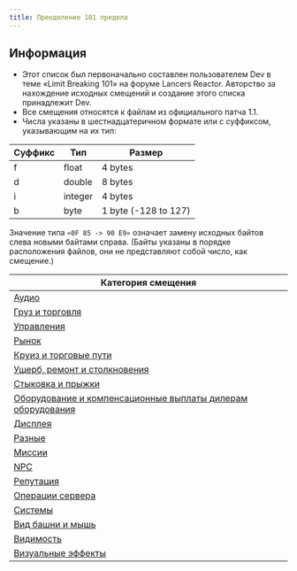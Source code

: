 ```yaml
---
title: Преодоление 101 предела
---
```


## Информация

- Этот список был первоначально составлен пользователем Dev в теме «Limit Breaking 101» на форуме Lancers Reactor. Авторство за нахождение исходных смещений и создание этого списка принадлежит Dev.
- Все смещения относятся к файлам из официального патча 1.1.
- Числа указаны в шестнадцатеричном формате или с суффиксом, указывающим на их тип:

| Суффикс | Тип     | Размер               |
| ------- | ------- | -------------------- |
| f       | float   | 4 bytes              |
| d       | double  | 8 bytes              |
| i       | integer | 4 bytes              |
| b       | byte    | 1 byte (-128 to 127) |

Значение типа `«0F 85 -> 90 E9»` означает замену исходных байтов слева новыми байтами справа. (Байты указаны в порядке расположения файлов, они не представляют собой число, как смещение.)

| Категория смещения                                                                    |
| ------------------------------------------------------------------------------------- |
| [Аудио](./audio.md)                                                                   |
| [Груз и торговля](./cargo-and-trading.md)                                             |
| [Управления](./controls.md)                                                           |
| [Рынок](./credits-market.md)                                                          |
| [Круиз и торговые пути](./cruise-and-tradelanes.md)                                   |
| [Ущерб, ремонт и столкновения](./damage-repair-and-collision.md)                      |
| [Стыковка и прыжки](./docking-and-jumping.md)                                         |
| [Оборудование и компенсационные выплаты дилерам оборудования](./equipment-dealers.md) |
| [Дисплея](./hud.md)                                                                   |
| [Разные](./miscellaneous.md)                                                          |
| [Миссии](./missions.md)                                                               |
| [NPC](./npcs.md)                                                                      |
| [Репутация](./reputation.md)                                                          |
| [Операции сервера](./server-operation.md)                                             |
| [Системы](./systems.md)                                                               |
| [Вид башни и мышь](./turret-view-mouse.md)                                            |
| [Видимость](./visibility.md)                                                          |
| [Визуальные эффекты](./visual-effects.md)                                             |
